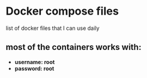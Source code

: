 # Docker compose files

list of docker files that I can use daily

## most of the containers works with:

- **username: root**
- **password: root**